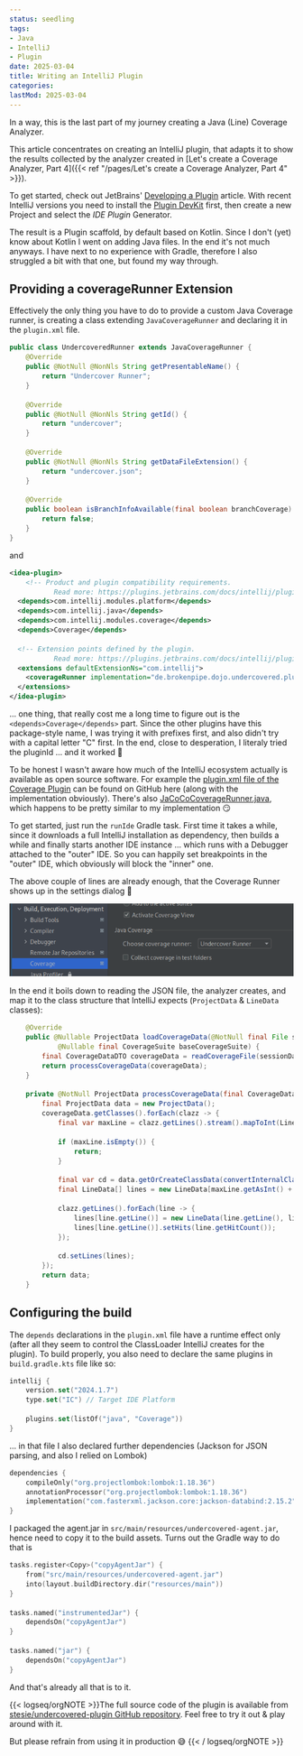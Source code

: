 ```yaml
---
status: seedling
tags:
- Java
- IntelliJ
- Plugin
date: 2025-03-04
title: Writing an IntelliJ Plugin
categories:
lastMod: 2025-03-04
---
```

In a way, this is the last part of my journey creating a Java (Line) Coverage Analyzer.

This article concentrates on creating an IntelliJ plugin, that adapts it to show the results collected by the analyzer created in [Let's create a Coverage Analyzer, Part 4]({{< ref "/pages/Let's create a Coverage Analyzer, Part 4" >}}).

To get started, check out JetBrains' [Developing a Plugin](https://plugins.jetbrains.com/docs/intellij/developing-plugins.html) article. With recent IntelliJ versions you need to install the [Plugin DevKit](https://plugins.jetbrains.com/plugin/22851-plugin-devkit) first, then create a new Project and select the _IDE Plugin_ Generator.

The result is a Plugin scaffold, by default based on Kotlin. Since I don't (yet) know about Kotlin I went on adding Java files. In the end it's not much anyways. I have next to no experience with Gradle, therefore I also struggled a bit with that one, but found my way through.



## Providing a coverageRunner Extension

Effectively the only thing you have to do to provide a custom Java Coverage runner, is creating a class extending `JavaCoverageRunner` and declaring it in the `plugin.xml` file.

```java
public class UndercoveredRunner extends JavaCoverageRunner {
	@Override
	public @NotNull @NonNls String getPresentableName() {
		return "Undercover Runner";
	}

	@Override
	public @NotNull @NonNls String getId() {
		return "undercover";
	}

	@Override
	public @NotNull @NonNls String getDataFileExtension() {
		return "undercover.json";
	}

	@Override
	public boolean isBranchInfoAvailable(final boolean branchCoverage) {
		return false;
	}
}
```

and

```xml
<idea-plugin>
    <!-- Product and plugin compatibility requirements.
           Read more: https://plugins.jetbrains.com/docs/intellij/plugin-compatibility.html -->
  <depends>com.intellij.modules.platform</depends>
  <depends>com.intellij.java</depends>
  <depends>com.intellij.modules.coverage</depends>
  <depends>Coverage</depends>

  <!-- Extension points defined by the plugin.
           Read more: https://plugins.jetbrains.com/docs/intellij/plugin-extension-points.html -->
  <extensions defaultExtensionNs="com.intellij">
    <coverageRunner implementation="de.brokenpipe.dojo.undercovered.plugin.UndercoveredRunner"/>
  </extensions>
</idea-plugin>
```

... one thing, that really cost me a long time to figure out is the `<depends>Coverage</depends>` part. Since the other plugins have this package-style name, I was trying it with prefixes first, and also didn't try with a capital letter "C" first. In the end, close to desperation, I literaly tried the pluginId ... and it worked 🤦

To be honest I wasn't aware how much of the IntelliJ ecosystem actually is available as open source software. For example the [plugin.xml file of the Coverage Plugin](https://github.com/JetBrains/intellij-community/blob/master/plugins/coverage/resources/META-INF/plugin.xml) can be found on GitHub here (along with the implementation obviously). There's also [JaCoCoCoverageRunner.java](https://github.com/JetBrains/intellij-community/blob/master/plugins/coverage/src/com/intellij/coverage/JaCoCoCoverageRunner.java), which happens to be pretty similar to my implementation 😏

To get started, just run the `runIde` Gradle task. First time it takes a while, since it downloads a full IntelliJ installation as dependency, then builds a while and finally starts another IDE instance ... which runs with a Debugger attached to the "outer" IDE. So you can happily set breakpoints in the "outer" IDE, which obviously will block the "inner" one.

The above couple of lines are already enough, that the Coverage Runner shows up in the settings dialog 🥳

![Screenshot from IntelliJ coverage settings, showing the "Choose coverage runner" select with "Undercover Runner" selected](/assets/image_1741116607962_0.png)

In the end it boils down to reading the JSON file, the analyzer creates, and map it to the class structure that IntelliJ expects (`ProjectData` & `LineData` classes):

```java
	@Override
	public @Nullable ProjectData loadCoverageData(@NotNull final File sessionDataFile,
			@Nullable final CoverageSuite baseCoverageSuite) {
		final CoverageDataDTO coverageData = readCoverageFile(sessionDataFile);
		return processCoverageData(coverageData);
	}

	private @NotNull ProjectData processCoverageData(final CoverageDataDTO coverageData) {
		final ProjectData data = new ProjectData();
		coverageData.getClasses().forEach(clazz -> {
			final var maxLine = clazz.getLines().stream().mapToInt(LineCoverageDataDTO::getLine).max();

			if (maxLine.isEmpty()) {
				return;
			}

			final var cd = data.getOrCreateClassData(convertInternalClassName(clazz.getClassName()));
			final LineData[] lines = new LineData[maxLine.getAsInt() + 1];

			clazz.getLines().forEach(line -> {
				lines[line.getLine()] = new LineData(line.getLine(), line.getMethodSignature());
				lines[line.getLine()].setHits(line.getHitCount());
			});

			cd.setLines(lines);
		});
		return data;
	}
```



## Configuring the build

The `depends` declarations in the `plugin.xml` file have a runtime effect only (after all they seem to control the ClassLoader IntelliJ creates for the plugin). To build properly, you also need to declare the same plugins in `build.gradle.kts` file like so:

```kotlin
intellij {
    version.set("2024.1.7")
    type.set("IC") // Target IDE Platform

    plugins.set(listOf("java", "Coverage"))
}
```

... in that file I also declared further dependencies (Jackson for JSON parsing, and also I relied on Lombok)

```kotlin
dependencies {
    compileOnly("org.projectlombok:lombok:1.18.36")
    annotationProcessor("org.projectlombok:lombok:1.18.36")
    implementation("com.fasterxml.jackson.core:jackson-databind:2.15.2")
}
```

I packaged the agent.jar in `src/main/resources/undercovered-agent.jar`, hence need to copy it to the build assets. Turns out the Gradle way to do that is

```kotlin
tasks.register<Copy>("copyAgentJar") {
    from("src/main/resources/undercovered-agent.jar")
    into(layout.buildDirectory.dir("resources/main"))
}

tasks.named("instrumentedJar") {
    dependsOn("copyAgentJar")
}

tasks.named("jar") {
    dependsOn("copyAgentJar")
}
```



And that's already all that is to it.

{{< logseq/orgNOTE >}}The full source code of the plugin is available from [stesie/undercovered-plugin GitHub repository](https://github.com/stesie/undercovered-plugin). Feel free to try it out & play around with it.

But please refrain from using it in production 😅
{{< / logseq/orgNOTE >}}
